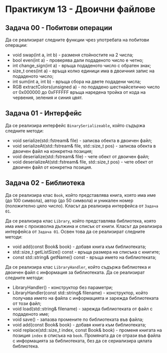 # Практикум 13 - Двоични файлове

## Задача 00 - Побитови операции
Да се реализират следните функции чрез употребата на побитови операции:
- void swap(int a, int b) - разменя стойностите на 2 числа;
- bool even(int a) - проверява дали подаденото число е четно;
- int change_sign(int a) - връща подаденото число с обратен знак;
- size_t ones(int a) - връща колко единици има в двоичния запис на подаденото число;
- int sum(int a, int b) - връща сбора на двете подадени числа;
- RGB extractColors(unsigned a) - по подадено шестнайсетично число от 0x000000 до 0xFFFFFF връща наредена тройка от кода на червения, зеления и синия цвят.

## Задача 01 - Интерфейс
Да се реализира интерфейс `BinarySerializeable`, който съдържа следните методи:
- void serialize(std::fstream& file) - записва обекта в двоичен файл;
- void serializeAt(std::fstream& file, std::size_t pos) - записва обекта в двоичен файл на конкретна позиция;
- void deserialize(std::fstream& file) - чете обект от двоичен файл;
- void deserializeAt(std::fstream& file, std::size_t pos) - чете обект от двоичен файл от конкретна позиция.

## Задача 02 - Библиотека
Да се реализира клас `Book`, който представлява книга, която има име (до 100 символа), автор (до 50 символа) и уникален номер (положително цяло число). Класът да реализира интерфейса от `Задача 01`.

Да се реализира клас `Library`, който представлява библиотека, която има име с произволна дължина и списък от книги. Класът да реализира интерфейса от `Задача 01`. Освен това да се реализират следните методи:
- void add(const Book& book) - добавя книга към библиотеката;
- std::size_t getListSize() const - връща размера на списъка с книгите;
- const std::string& getName() const - връща името на библиотеката;

Да се реализира клас `LibraryHandler`, който съдържа библиотека и двоичен файл с информация за библиотеката. Да се реализират следните методи:
- LibraryHandler() - конструктор без параметри;
- LibraryHandler(const std::string& filename) - конструктор, който получава името на файла с информацията и зарежда библиотеката от този файл;
- void load(std::string& filename) - зарежда библиотеката от файл с подаденото име;
- void save() - запазва промените по библиотеката във файла;
- void add(const Book& book) - добавя книга към библиотеката;
- void replace(std::size_t index, const Book& book) - променя книгата на позиция `index` в списъка на `book`. Промяната да се отрази във файла с информацията за библиотеката, без да се сериализира цялата библиотека.